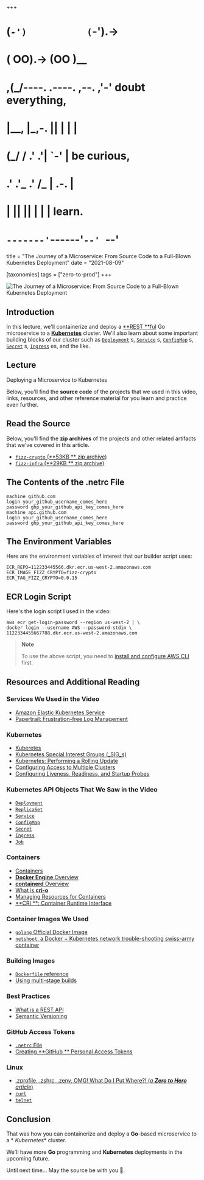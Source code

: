 +++
#   (`-')           (`-').->
#   ( OO).->        (OO )__
# ,(_/----. .----. ,--. ,'-' doubt everything,
# |__,    |\_,-.  ||  | |  |
#  (_/   /    .' .'|  `-'  | be curious,
#  .'  .'_  .'  /_ |  .-.  |
# |       ||      ||  | |  | learn.
# `-------'`------'`--' `--'

title = "The Journey of a Microservice: From Source Code to a Full-Blown Kubernetes Deployment"
date = "2021-08-09"

[taxonomies]
tags = ["zero-to-prod"]
+++

![The Journey of a Microservice: From Source Code to a Full-Blown Kubernetes Deployment](/images/size/w1200/2024/03/harmony.png)

Introduction
------------

In this lecture, we'll containerize and deploy a [**REST
**ful](https://www.redhat.com/en/topics/api/what-is-a-rest-api) Go microservice
to a [**Kubernetes**](https://kubernetes.io/) cluster. We'll also learn about
some important building blocks of our cluster such
as [`Deployment`](https://kubernetes.io/docs/concepts/workloads/controllers/deployment/)
s, [`Service`](https://kubernetes.io/docs/concepts/services-networking/service/)
s, [`ConfigMap`](https://kubernetes.io/docs/concepts/configuration/configmap/)
s, [`Secret`](https://kubernetes.io/docs/concepts/configuration/secret/)
s, [`Ingress`](https://kubernetes.io/docs/concepts/services-networking/ingress/)
es, and the like.

Lecture
-------

Deploying a Microservice to Kubernetes

Below, you'll find the **source code** of the projects that we used in this
video, links, resources, and other reference material for you learn and practice
even further.

Read the Source
---------------

Below, you'll find the **zip archives** of the projects and other related
artifacts that we've covered in this article.

* [`fizz-crypto` (**53KB
  ** zip archive)](https://assets.zerotohero.dev/deploying-a-microserve-to-kubernetes/68c3fb40-efdf-497b-8341-25962884db0d/fizz-crypto.zip)
* [`fizz-infra` (**29KB
  ** zip archive)](https://assets.zerotohero.dev/deploying-a-microserve-to-kubernetes/68c3fb40-efdf-497b-8341-25962884db0d/fizz-infra.zip)

The Contents of the .netrc File
-------------------------------

    machine github.com
    login your_github_username_comes_here
    password ghp_your_github_api_key_comes_here
    machine api.github.com
    login your_github_username_comes_here
    password ghp_your_github_api_key_comes_here

The Environment Variables
------------------------------

Here are the environment variables of interest that our builder script uses:

    ECR_REPO=112233445566.dkr.ecr.us-west-2.amazonaws.com
    ECR_IMAGE_FIZZ_CRYPTO=fizz-crypto
    ECR_TAG_FIZZ_CRYPTO=0.0.15

ECR Login Script
----------------

Here's the login script I used in the video:

    aws ecr get-login-password --region us-west-2 | \
    docker login --username AWS --password-stdin \
    1122334455667788.dkr.ecr.us-west-2.amazonaws.com

> **Note**
>
> To use the above script, you need
> to [install and configure AWS CLI](@/zero-to-prod/creating-ecr-repositories.md)
> first.

Resources and Additional Reading
--------------------------------

### Services We Used in the Video

* [Amazon Elastic Kubernetes Service](https://aws.amazon.com/eks/)
* [Papertrail: Frustration-free Log Management](https://www.papertrail.com/)

### Kubernetes

* [Kuberetes](https://kubernetes.io/)
* [Kubernetes Special Interest Groups (_SIG_s)](https://github.com/kubernetes-sigs)
* [Kubernetes: Performing a Rolling Update](https://kubernetes.io/docs/tutorials/kubernetes-basics/update/update-intro/)
* [Configuring Access to Multiple Clusters](https://kubernetes.io/docs/tasks/access-application-cluster/configure-access-multiple-clusters/)
* [Configuring Liveness, Readiness, and Startup Probes](https://kubernetes.io/docs/tasks/configure-pod-container/configure-liveness-readiness-startup-probes/)

### Kubernetes API Objects That We Saw in the Video

* [`Deployment`](https://kubernetes.io/docs/concepts/workloads/controllers/deployment/)
* [`ReplicaSet`](https://kubernetes.io/docs/concepts/workloads/controllers/replicaset/)
* [`Service`](https://kubernetes.io/docs/concepts/services-networking/service/)
* [`ConfigMap`](https://kubernetes.io/docs/concepts/configuration/configmap/)
* [`Secret`](https://kubernetes.io/docs/concepts/configuration/secret/)
* [`Ingress`](https://kubernetes.io/docs/concepts/services-networking/ingress/)
* [`Job`](https://kubernetes.io/docs/concepts/workloads/controllers/job/)

### Containers

* [Containers](https://kubernetes.io/docs/concepts/containers/)
* [**Docker Engine** Overview](https://docs.docker.com/engine/)
* [**containerd** Overview](https://containerd.io/docs/)
* [What is **cri-o**](https://cri-o.io/#what-is-cri-o)
* [Managing Resources for Containers](https://kubernetes.io/docs/concepts/configuration/manage-resources-containers/)
* [**CRI
  **: Container Runtime Interface](https://github.com/kubernetes/community/blob/master/contributors/devel/sig-node/container-runtime-interface.md)

### Container Images We Used

* [`golang` Official Docker Image](https://hub.docker.com/_/golang)
* [`netshoot`: a Docker + Kubernetes network trouble-shooting swiss-army container](https://github.com/nicolaka/netshoot)

### Building Images

* [`Dockerfile` reference](https://docs.docker.com/engine/reference/builder/)
* [Using multi-stage builds](https://docs.docker.com/develop/develop-images/multistage-build/)

### Best Practices

* [What is a REST API](https://www.redhat.com/en/topics/api/what-is-a-rest-api)
* [Semantic Versioning](https://semver.org/)

### GitHub Access Tokens

* [`.netrc` File](https://www.gnu.org/software/inetutils/manual/html_node/The-_002enetrc-file.html)
* [Creating **GitHub
  ** Personal Access Tokens](https://docs.github.com/en/github/authenticating-to-github/keeping-your-account-and-data-secure/creating-a-personal-access-token)

### Linux

* [.zprofile, .zshrc, .zenv, OMG! What Do I Put Where?! (*a **Zero to Hero**
  article*)](@/tips/zshell-startup-files.md)
* [`curl`](https://curl.se/)
* [`telnet`](https://en.wikipedia.org/wiki/Telnet)

Conclusion
---------------

That was how you can containerize and deploy a **Go**\-based microservice to a *
*Kubernetes** cluster.

We'll have more **Go** programming and **Kubernetes** deployments in the
upcoming future.

Until next time... May the source be with you 🦄.
